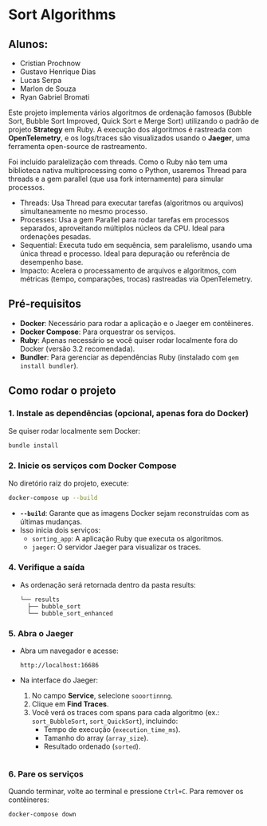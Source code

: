 # Sort Algorithms

## Alunos:

- Cristian Prochnow
- Gustavo Henrique Dias
- Lucas Serpa
- Marlon de Souza
- Ryan Gabriel Bromati

Este projeto implementa vários algoritmos de ordenação famosos (Bubble Sort, Bubble Sort Improved, Quick Sort e Merge Sort) utilizando o padrão de projeto **Strategy** em Ruby. A execução dos algoritmos é rastreada com **OpenTelemetry**, e os logs/traces são visualizados usando o **Jaeger**, uma ferramenta open-source de rastreamento.

Foi incluído paralelização com threads. Como o Ruby não tem uma biblioteca nativa multiprocessing como o Python, usaremos Thread para threads e a gem parallel (que usa fork internamente) para simular processos.

- Threads: Usa Thread para executar tarefas (algoritmos ou arquivos) simultaneamente no mesmo processo.
- Processes: Usa a gem Parallel para rodar tarefas em processos separados, aproveitando múltiplos núcleos da CPU. Ideal para ordenações pesadas.
- Sequential: Executa tudo em sequência, sem paralelismo, usando uma única thread e processo. Ideal para depuração ou referência de desempenho base.
- Impacto: Acelera o processamento de arquivos e algoritmos, com métricas (tempo, comparações, trocas) rastreadas via OpenTelemetry.

## Pré-requisitos

- **Docker**: Necessário para rodar a aplicação e o Jaeger em contêineres.
- **Docker Compose**: Para orquestrar os serviços.
- **Ruby**: Apenas necessário se você quiser rodar localmente fora do Docker (versão 3.2 recomendada).
- **Bundler**: Para gerenciar as dependências Ruby (instalado com `gem install bundler`).

## Como rodar o projeto

### 1. Instale as dependências (opcional, apenas fora do Docker)

Se quiser rodar localmente sem Docker:

```bash
bundle install
```

### 2. Inicie os serviços com Docker Compose

No diretório raiz do projeto, execute:

```bash
docker-compose up --build
```

- **`--build`**: Garante que as imagens Docker sejam reconstruídas com as últimas mudanças.
- Isso inicia dois serviços:
  - `sorting_app`: A aplicação Ruby que executa os algoritmos.
  - `jaeger`: O servidor Jaeger para visualizar os traces.

### 4. Verifique a saída

- As ordenação será retornada dentro da pasta results:
  ```
  └── results
    ├── bubble_sort
    └── bubble_sort_enhanced
  ```

### 5. Abra o Jaeger

- Abra um navegador e acesse:

  ```
  http://localhost:16686
  ```

- Na interface do Jaeger:

  1. No campo **Service**, selecione `sooortinnng`.
  2. Clique em **Find Traces**.
  3. Você verá os traces com spans para cada algoritmo (ex.: `sort_BubbleSort`, `sort_QuickSort`), incluindo:
     - Tempo de execução (`execution_time_ms`).
     - Tamanho do array (`array_size`).
     - Resultado ordenado (`sorted`).

  ![<jaeger>](public/jaeger.png)

### 6. Pare os serviços

Quando terminar, volte ao terminal e pressione `Ctrl+C`. Para remover os contêineres:

```bash
docker-compose down
```
